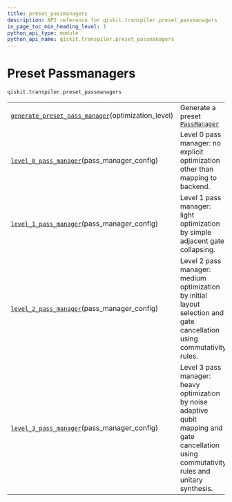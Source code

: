 ```yaml
---
title: preset_passmanagers
description: API reference for qiskit.transpiler.preset_passmanagers
in_page_toc_min_heading_level: 1
python_api_type: module
python_api_name: qiskit.transpiler.preset_passmanagers
---
```


<span id="module-qiskit.transpiler.preset_passmanagers" />

<span id="qiskit-transpiler-preset-passmanagers" />

# Preset Passmanagers

<span id="module-qiskit.transpiler.preset_passmanagers" />

`qiskit.transpiler.preset_passmanagers`

|                                                                                                                                                                                                |                                                                                                                                                 |
| ---------------------------------------------------------------------------------------------------------------------------------------------------------------------------------------------- | ----------------------------------------------------------------------------------------------------------------------------------------------- |
| [`generate_preset_pass_manager`](qiskit.transpiler.preset_passmanagers.generate_preset_pass_manager "qiskit.transpiler.preset_passmanagers.generate_preset_pass_manager")(optimization\_level) | Generate a preset [`PassManager`](qiskit.transpiler.PassManager "qiskit.transpiler.PassManager")                                                |
| [`level_0_pass_manager`](qiskit.transpiler.preset_passmanagers.level_0_pass_manager "qiskit.transpiler.preset_passmanagers.level_0_pass_manager")(pass\_manager\_config)                       | Level 0 pass manager: no explicit optimization other than mapping to backend.                                                                   |
| [`level_1_pass_manager`](qiskit.transpiler.preset_passmanagers.level_1_pass_manager "qiskit.transpiler.preset_passmanagers.level_1_pass_manager")(pass\_manager\_config)                       | Level 1 pass manager: light optimization by simple adjacent gate collapsing.                                                                    |
| [`level_2_pass_manager`](qiskit.transpiler.preset_passmanagers.level_2_pass_manager "qiskit.transpiler.preset_passmanagers.level_2_pass_manager")(pass\_manager\_config)                       | Level 2 pass manager: medium optimization by initial layout selection and gate cancellation using commutativity rules.                          |
| [`level_3_pass_manager`](qiskit.transpiler.preset_passmanagers.level_3_pass_manager "qiskit.transpiler.preset_passmanagers.level_3_pass_manager")(pass\_manager\_config)                       | Level 3 pass manager: heavy optimization by noise adaptive qubit mapping and gate cancellation using commutativity rules and unitary synthesis. |


